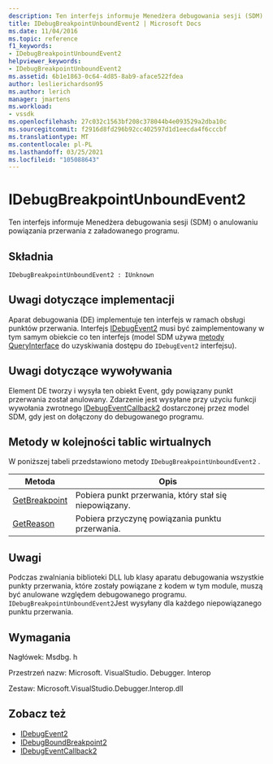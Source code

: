 ```yaml
---
description: Ten interfejs informuje Menedżera debugowania sesji (SDM) o anulowaniu powiązania przerwania z załadowanego programu.
title: IDebugBreakpointUnboundEvent2 | Microsoft Docs
ms.date: 11/04/2016
ms.topic: reference
f1_keywords:
- IDebugBreakpointUnboundEvent2
helpviewer_keywords:
- IDebugBreakpointUnboundEvent2
ms.assetid: 6b1e1863-0c64-4d85-8ab9-aface522fdea
author: leslierichardson95
ms.author: lerich
manager: jmartens
ms.workload:
- vssdk
ms.openlocfilehash: 27c032c1563bf208c378044b4e093529a2dba10c
ms.sourcegitcommit: f2916d8fd296b92cc402597d1d1eecda4f6cccbf
ms.translationtype: MT
ms.contentlocale: pl-PL
ms.lasthandoff: 03/25/2021
ms.locfileid: "105088643"
---
```

# <a name="idebugbreakpointunboundevent2"></a>IDebugBreakpointUnboundEvent2
Ten interfejs informuje Menedżera debugowania sesji (SDM) o anulowaniu powiązania przerwania z załadowanego programu.

## <a name="syntax"></a>Składnia

```
IDebugBreakpointUnboundEvent2 : IUnknown
```

## <a name="notes-for-implementers"></a>Uwagi dotyczące implementacji
 Aparat debugowania (DE) implementuje ten interfejs w ramach obsługi punktów przerwania. Interfejs [IDebugEvent2](../../../extensibility/debugger/reference/idebugevent2.md) musi być zaimplementowany w tym samym obiekcie co ten interfejs (model SDM używa [metody QueryInterface](/cpp/atl/queryinterface) do uzyskiwania dostępu do `IDebugEvent2` interfejsu).

## <a name="notes-for-callers"></a>Uwagi dotyczące wywoływania
 Element DE tworzy i wysyła ten obiekt Event, gdy powiązany punkt przerwania został anulowany. Zdarzenie jest wysyłane przy użyciu funkcji wywołania zwrotnego [IDebugEventCallback2](../../../extensibility/debugger/reference/idebugeventcallback2.md) dostarczonej przez model SDM, gdy jest on dołączony do debugowanego programu.

## <a name="methods-in-vtable-order"></a>Metody w kolejności tablic wirtualnych
 W poniższej tabeli przedstawiono metody `IDebugBreakpointUnboundEvent2` .

|Metoda|Opis|
|------------|-----------------|
|[GetBreakpoint](../../../extensibility/debugger/reference/idebugbreakpointunboundevent2-getbreakpoint.md)|Pobiera punkt przerwania, który stał się niepowiązany.|
|[GetReason](../../../extensibility/debugger/reference/idebugbreakpointunboundevent2-getreason.md)|Pobiera przyczynę powiązania punktu przerwania.|

## <a name="remarks"></a>Uwagi
 Podczas zwalniania biblioteki DLL lub klasy aparatu debugowania wszystkie punkty przerwania, które zostały powiązane z kodem w tym module, muszą być anulowane względem debugowanego programu. `IDebugBreakpointUnboundEvent2`Jest wysyłany dla każdego niepowiązanego punktu przerwania.

## <a name="requirements"></a>Wymagania
 Nagłówek: Msdbg. h

 Przestrzeń nazw: Microsoft. VisualStudio. Debugger. Interop

 Zestaw: Microsoft.VisualStudio.Debugger.Interop.dll

## <a name="see-also"></a>Zobacz też
- [IDebugEvent2](../../../extensibility/debugger/reference/idebugevent2.md)
- [IDebugBoundBreakpoint2](../../../extensibility/debugger/reference/idebugboundbreakpoint2.md)
- [IDebugEventCallback2](../../../extensibility/debugger/reference/idebugeventcallback2.md)
